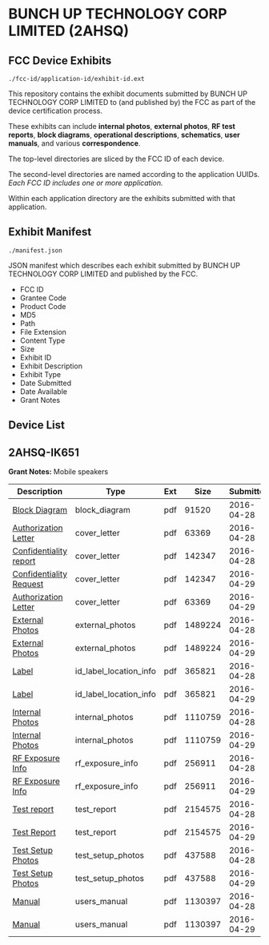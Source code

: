 # BUNCH UP TECHNOLOGY CORP LIMITED (2AHSQ)
## FCC Device Exhibits

```
./fcc-id/application-id/exhibit-id.ext
```

This repository contains the exhibit documents submitted by BUNCH UP TECHNOLOGY CORP LIMITED to (and published by) the FCC as part of the device certification process.

These exhibits can include **internal photos**, **external photos**, **RF test reports**, **block diagrams**, **operational descriptions**, **schematics**, **user manuals**, and various **correspondence**.

The top-level directories are sliced by the FCC ID of each device.

The second-level directories are named according to the application UUIDs. *Each FCC ID includes one or more application.*

Within each application directory are the exhibits submitted with that application. 

## Exhibit Manifest

```
./manifest.json
```

JSON manifest which describes each exhibit submitted by BUNCH UP TECHNOLOGY CORP LIMITED and published by the FCC.

- FCC ID
- Grantee Code
- Product Code
- MD5
- Path
- File Extension
- Content Type
- Size
- Exhibit ID
- Exhibit Description
- Exhibit Type
- Date Submitted
- Date Available
- Grant Notes

## Device List
## 2AHSQ-IK651
**Grant Notes:** Mobile speakers

| Description | Type | Ext | Size | Submitted | Available |
| ----------- | ---- | --- | ---- | --------- | --------- |
| [Block Diagram](2AHSQ-IK651/036dd43e8f13595252be11e5eb6e1cc5/2975120.pdf) | block_diagram | pdf | 91520 | 2016-04-28 | 2016-04-29 |
| [Authorization Letter](2AHSQ-IK651/036dd43e8f13595252be11e5eb6e1cc5/2975118.pdf) | cover_letter | pdf | 63369 | 2016-04-28 | 2016-04-29 |
| [Confidentiality report](2AHSQ-IK651/036dd43e8f13595252be11e5eb6e1cc5/2975119.pdf) | cover_letter | pdf | 142347 | 2016-04-28 | 2016-04-29 |
| [Confidentiality Request](2AHSQ-IK651/036dd43e8f13595252be11e5eb6e1cc5/2975119.pdf) | cover_letter | pdf | 142347 | 2016-04-29 | 2016-04-29 |
| [Authorization Letter](2AHSQ-IK651/036dd43e8f13595252be11e5eb6e1cc5/2975118.pdf) | cover_letter | pdf | 63369 | 2016-04-29 | 2016-04-29 |
| [External Photos](2AHSQ-IK651/036dd43e8f13595252be11e5eb6e1cc5/2975111.pdf) | external_photos | pdf | 1489224 | 2016-04-28 | 2016-04-29 |
| [External Photos](2AHSQ-IK651/036dd43e8f13595252be11e5eb6e1cc5/2975111.pdf) | external_photos | pdf | 1489224 | 2016-04-29 | 2016-04-29 |
| [Label](2AHSQ-IK651/036dd43e8f13595252be11e5eb6e1cc5/2975116.pdf) | id_label_location_info | pdf | 365821 | 2016-04-28 | 2016-04-29 |
| [Label](2AHSQ-IK651/036dd43e8f13595252be11e5eb6e1cc5/2975116.pdf) | id_label_location_info | pdf | 365821 | 2016-04-29 | 2016-04-29 |
| [Internal Photos](2AHSQ-IK651/036dd43e8f13595252be11e5eb6e1cc5/2975112.pdf) | internal_photos | pdf | 1110759 | 2016-04-28 | 2016-04-29 |
| [Internal Photos](2AHSQ-IK651/036dd43e8f13595252be11e5eb6e1cc5/2975112.pdf) | internal_photos | pdf | 1110759 | 2016-04-29 | 2016-04-29 |
| [RF Exposure Info](2AHSQ-IK651/036dd43e8f13595252be11e5eb6e1cc5/2975117.pdf) | rf_exposure_info | pdf | 256911 | 2016-04-28 | 2016-04-29 |
| [RF Exposure Info](2AHSQ-IK651/036dd43e8f13595252be11e5eb6e1cc5/2975117.pdf) | rf_exposure_info | pdf | 256911 | 2016-04-29 | 2016-04-29 |
| [Test report](2AHSQ-IK651/036dd43e8f13595252be11e5eb6e1cc5/2975115.pdf) | test_report | pdf | 2154575 | 2016-04-28 | 2016-04-29 |
| [Test Report](2AHSQ-IK651/036dd43e8f13595252be11e5eb6e1cc5/2975115.pdf) | test_report | pdf | 2154575 | 2016-04-29 | 2016-04-29 |
| [Test Setup Photos](2AHSQ-IK651/036dd43e8f13595252be11e5eb6e1cc5/2975113.pdf) | test_setup_photos | pdf | 437588 | 2016-04-28 | 2016-04-29 |
| [Test Setup Photos](2AHSQ-IK651/036dd43e8f13595252be11e5eb6e1cc5/2975113.pdf) | test_setup_photos | pdf | 437588 | 2016-04-29 | 2016-04-29 |
| [Manual](2AHSQ-IK651/036dd43e8f13595252be11e5eb6e1cc5/2975114.pdf) | users_manual | pdf | 1130397 | 2016-04-28 | 2016-04-29 |
| [Manual](2AHSQ-IK651/036dd43e8f13595252be11e5eb6e1cc5/2975114.pdf) | users_manual | pdf | 1130397 | 2016-04-29 | 2016-04-29 |
